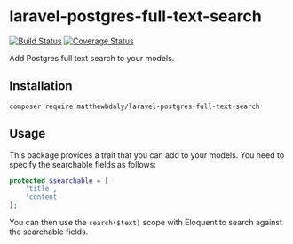 # laravel-postgres-full-text-search

[![Build Status](https://travis-ci.org/matthewbdaly/laravel-postgres-full-text-search.svg?branch=master)](https://travis-ci.org/matthewbdaly/laravel-postgres-full-text-search)
[![Coverage Status](https://coveralls.io/repos/github/matthewbdaly/laravel-postgres-full-text-search/badge.svg?branch=master)](https://coveralls.io/github/matthewbdaly/laravel-postgres-full-text-search?branch=master)

Add Postgres full text search to your models.

Installation
------------

```
composer require matthewbdaly/laravel-postgres-full-text-search
```

Usage
-----

This package provides a trait that you can add to your models. You need to specify the searchable fields as follows:

```php
protected $searchable = [
    'title',
    'content'
];
```

You can then use the `search($text)` scope with Eloquent to search against the searchable fields.
